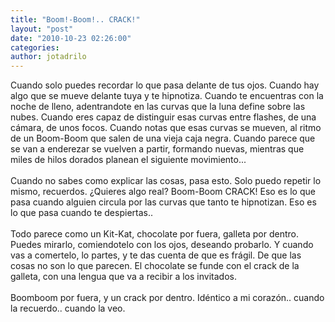 ```yaml
---
title: "Boom!-Boom!.. CRACK!"
layout: "post"
date: "2010-10-23 02:26:00"
categories: 
author: jotadrilo
---
```


<div class="css-full-post-content js-full-post-content">
Cuando solo puedes recordar lo que pasa delante de tus ojos. Cuando hay algo que se mueve delante tuya y te hipnotiza. Cuando te encuentras con la noche de lleno, adentrandote en las curvas que la luna define sobre las nubes. Cuando eres capaz de distinguir esas curvas entre flashes, de una cámara, de unos focos. Cuando notas que esas curvas se mueven, al ritmo de un Boom-Boom que salen de una vieja caja negra. Cuando parece que se van a enderezar se vuelven a partir, formando nuevas, mientras que miles de hilos dorados planean el siguiente movimiento...<br /><br />Cuando no sabes como explicar las cosas, pasa esto. Solo puedo repetir lo mismo, recuerdos. ¿Quieres algo real? Boom-Boom CRACK! Eso es lo que pasa cuando alguien circula por las curvas que tanto te hipnotizan. Eso es lo que pasa cuando te despiertas..<br /><br />Todo parece como un Kit-Kat, chocolate por fuera, galleta por dentro. Puedes mirarlo, comiendotelo con los ojos, deseando probarlo. Y cuando vas a comertelo, lo partes, y te das cuenta de que es frágil. De que las cosas no son lo que parecen. El chocolate se funde con el crack de la galleta, con una lengua que va a recibir a los invitados.<br /><br />Boomboom por fuera, y un crack por dentro. Idéntico a mi corazón.. cuando la recuerdo.. cuando la veo.
</div>
